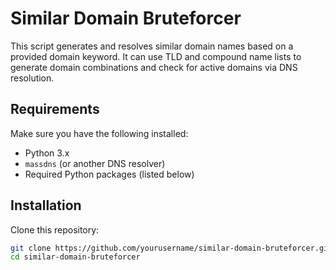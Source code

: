 # Similar Domain Bruteforcer

This script generates and resolves similar domain names based on a provided domain keyword. It can use TLD and compound name lists to generate domain combinations and check for active domains via DNS resolution.

## Requirements

Make sure you have the following installed:

- Python 3.x
- `massdns` (or another DNS resolver)
- Required Python packages (listed below)

## Installation

Clone this repository:

```bash
git clone https://github.com/yourusername/similar-domain-bruteforcer.git
cd similar-domain-bruteforcer
